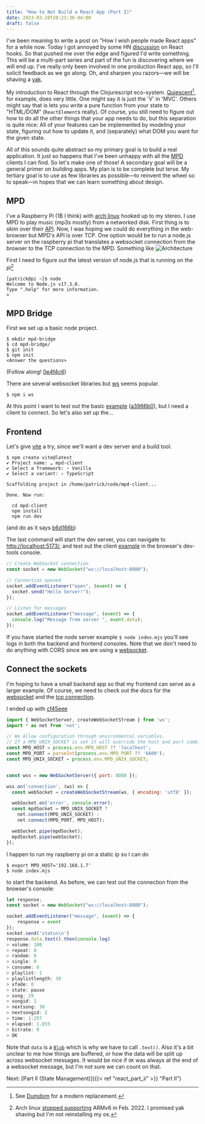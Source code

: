 ```yaml
---
title: "How to Not Build a React App (Part I)"
date: 2023-03-28T20:23:36-04:00
draft: false
---
```


I've been meaning to write a post on "How I wish people made React apps" for a while now. Today I got annoyed by some HN [discussion](https://news.ycombinator.com/item?id=35270877) on React hooks.
So that pushed me over the edge and figured I'd write something. This will be a multi-part series and part of the fun is discovering where we will end up. I've really only been involved in one production 
React app, so I'll solicit feedback as we go along. Oh, and sharpen you razors&mdash;we will be shaving a [yak](https://projects.csail.mit.edu/gsb/old-archive/gsb-archive/gsb2000-02-11.html).

My introduction to React through the Clojurescript eco-system. [Quiescent](https://github.com/levand/quiescent#rationale)[^dumdom], for example, does very little. One might say it is just the 'V' in 'MVC'. Others
might say that is lets you write a pure function from your state to "HTML/DOM" (`ReactElement`s really). Of course, you still need to figure out how to do all the other things that your app needs to do, but this separation is quite nice:
All of your features can be implemented by modeling your state, figuring out how to update it, and (separately) what DOM you want for the given state.
[^dumdom]: See [Dumdom](https://github.com/cjohansen/dumdom) for a modern replacement.

All of this sounds quite abstract so my primary goal is to build a real application. It just so happens that I've been unhappy with all the [MPD](https://code.visualstudio.com/Docs/languages/markdown) clients I can find. So let's make one of those!
A secondary goal will be a general primer on building apps. My plan is to be complete but terse. My tertiary goal is to use as few libraries as possible&mdash;to reinvent the wheel so to speak&mdash;in hopes that we can learn something about design.

## MPD
I've a Raspberry Pi (1B I think) with [arch linux](https://bbs.archlinux.org/viewtopic.php?id=259639) hooked up to my stereo. I use MPD to play music (mp3s mostly) from a networked disk. First thing is to skim over their [API](https://mpd.readthedocs.io/en/latest/protocol.html).
Now, I was hoping we could do everything in the web-browser but MPD's API is over TCP. One option would be to run a node.js server on the raspberry pi that translates a websocket connection from the browser to the TCP connection to the MPD. Something like ![Architecture](/architecture.svg)

First I need to figure out the latest version of node.js that is running on the pi[^arch] 
```shell
[patrick@pi ~]$ node
Welcome to Node.js v17.3.0.
Type ".help" for more information.
> 
```
[^arch]: Arch linux [stopped supporting](https://archlinuxarm.org/forum/viewtopic.php?f=3&t=15721) ARMv6 in Feb. 2022. I promised yak shaving but I'm not reinstalling my os.

## MPD Bridge
First we set up a basic node project.
```shell
$ mkdir mpd-bridge
$ cd mpd-bridge/
$ git init
$ npm init
<Answer the questions>
```
(Follow along! [0e4f4c6](https://github.com/patrickthebold/mpd-bridge/tree/0e4f4c6df2978999e3716ebce1413bcfd9f3f144))

There are several websocket libraries but [ws](https://github.com/websockets/ws) seems popular.
```shell
$ npm i ws
```

At this point I want to test out the basic [example](https://github.com/websockets/ws#simple-server) ([a3966b0](https://github.com/patrickthebold/mpd-bridge/blob/a3966b070417c53f02a9c5ab83736c303f335a47/index.mjs)), but I need a client to connect. So let's also set up the...

## Frontend

Let's give [vite](https://vitejs.dev/guide/) a try, since we'll want a dev server and a build tool.
```shell
$ npm create vite@latest 
✔ Project name: … mpd-client
✔ Select a framework: › Vanilla
✔ Select a variant: › TypeScript

Scaffolding project in /home/patrick/code/mpd-client...

Done. Now run:

  cd mpd-client
  npm install
  npm run dev

```
(and do as it says [b6d166b](https://github.com/patrickthebold/mpd-client/tree/b6d166b050008dd51c37203887a9b22d16fb90ce))

The last command will start the dev server, you can navigate to [http://localhost:5173/](http://localhost:5173/), and test out the client [example](https://developer.mozilla.org/en-US/docs/Web/API/WebSocket#examples) in the browser's dev-tools console.

```js
// Create WebSocket connection.
const socket = new WebSocket("ws://localhost:8080");

// Connection opened
socket.addEventListener("open", (event) => {
  socket.send("Hello Server!");
});

// Listen for messages
socket.addEventListener("message", (event) => {
  console.log("Message from server ", event.data);
});

```
If you have started the node server example `$ node index.mjs` you'll see logs in both the backend and frontend consoles.
Note that we don't need to do anything with CORS since we are using a [websocket](https://blog.securityevaluators.com/websockets-not-bound-by-cors-does-this-mean-2e7819374acc).

## Connect the sockets

I'm hoping to have a small backend app so that my frontend can serve as a larger example. Of course, we need to check out the docs for the [websocket](https://github.com/websockets/ws#use-the-nodejs-streams-api) and the [tcp connection](https://github.com/websockets/ws#use-the-nodejs-streams-api).

I ended up with [cf45eee](https://github.com/patrickthebold/mpd-bridge/blob/cf45eee7a5221276fca7bd37f79b8c8d3d36f275/index.mjs)
```js
import { WebSocketServer, createWebSocketStream } from 'ws';
import * as net from 'net';

// We Allow configuration through environmental variables.
// If a MPD_UNIX_SOCKET is set it will override the host and port combination.
const MPD_HOST = process.env.MPD_HOST ?? 'localhost';
const MPD_PORT = parseInt(process.env.MPD_PORT ?? '6600');
const MPD_UNIX_SOCKET = process.env.MPD_UNIX_SOCKET;


const wss = new WebSocketServer({ port: 8080 });

wss.on('connection', (ws) => {
  const webSocket = createWebSocketStream(ws, { encoding: 'utf8' });

  webSocket.on('error', console.error);
  const mpdSocket = MPD_UNIX_SOCKET ? 
    net.connect(MPD_UNIX_SOCKET) :  
    net.connect(MPD_PORT, MPD_HOST);

  webSocket.pipe(mpdSocket);
  mpdSocket.pipe(webSocket);
});
```
I happen to run my raspberry pi on a static ip so I can do 

```shell
$ export MPD_HOST='192.168.1.7'
$ node index.mjs
``` 
to start the backend.
As before, we can test out the connection from the browser's console:

```js
let response;
const socket = new WebSocket("ws://localhost:8080");

socket.addEventListener("message", (event) => {
    response = event
});
socket.send('status\n')
response.data.text().then(console.log)
> volume: 100
> repeat: 0
> random: 0
> single: 0
> consume: 0
> playlist: 1
> playlistlength: 39
> xfade: 0
> state: pause
> song: 29
> songid: 1
> nextsong: 30
> nextsongid: 2
> time: 1:257
> elapsed: 1.855
> bitrate: 0
> OK
```

Note that `data` is a [`Blob`](https://developer.mozilla.org/en-US/docs/Web/API/Blob/text) which is why we have to call `.text()`. Also it's a bit unclear to me how things are buffered, or how the data will be split up across websocket messages. It would be nice if `OK` was always at the end of a websocket message, but I'm not sure we can count on that.

Next: [Part II (State Management)]({{< ref "react_part_ii" >}} "Part II")
